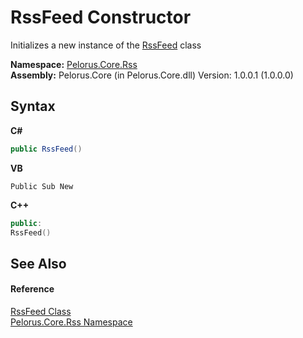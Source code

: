 # RssFeed Constructor 
 

Initializes a new instance of the <a href="97BB3115">RssFeed</a> class

**Namespace:**&nbsp;<a href="683C06D0">Pelorus.Core.Rss</a><br />**Assembly:**&nbsp;Pelorus.Core (in Pelorus.Core.dll) Version: 1.0.0.1 (1.0.0.0)

## Syntax

**C#**<br />
``` C#
public RssFeed()
```

**VB**<br />
``` VB
Public Sub New
```

**C++**<br />
``` C++
public:
RssFeed()
```


## See Also


#### Reference
<a href="97BB3115">RssFeed Class</a><br /><a href="683C06D0">Pelorus.Core.Rss Namespace</a><br />